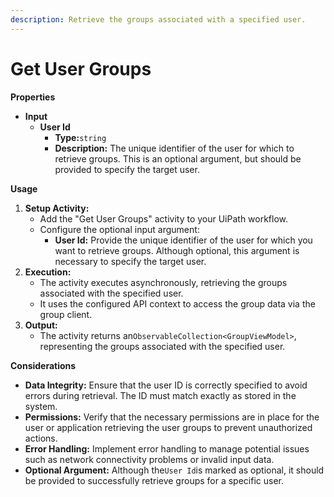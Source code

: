 ```yaml
---
description: Retrieve the groups associated with a specified user.
---
```


# Get User Groups

**Properties**

* **Input**
  * **User Id**
    * **Type:**`string`
    * **Description:** The unique identifier of the user for which to retrieve groups. This is an optional argument, but should be provided to specify the target user.

**Usage**

1. **Setup Activity:**
   * Add the "Get User Groups" activity to your UiPath workflow.
   * Configure the optional input argument:
     * **User Id:** Provide the unique identifier of the user for which you want to retrieve groups. Although optional, this argument is necessary to specify the target user.
2. **Execution:**
   * The activity executes asynchronously, retrieving the groups associated with the specified user.
   * It uses the configured API context to access the group data via the group client.
3. **Output:**
   * The activity returns an`ObservableCollection<GroupViewModel>`, representing the groups associated with the specified user.

**Considerations**

* **Data Integrity:** Ensure that the user ID is correctly specified to avoid errors during retrieval. The ID must match exactly as stored in the system.
* **Permissions:** Verify that the necessary permissions are in place for the user or application retrieving the user groups to prevent unauthorized actions.
* **Error Handling:** Implement error handling to manage potential issues such as network connectivity problems or invalid input data.
* **Optional Argument:** Although the`User Id`is marked as optional, it should be provided to successfully retrieve groups for a specific user.

